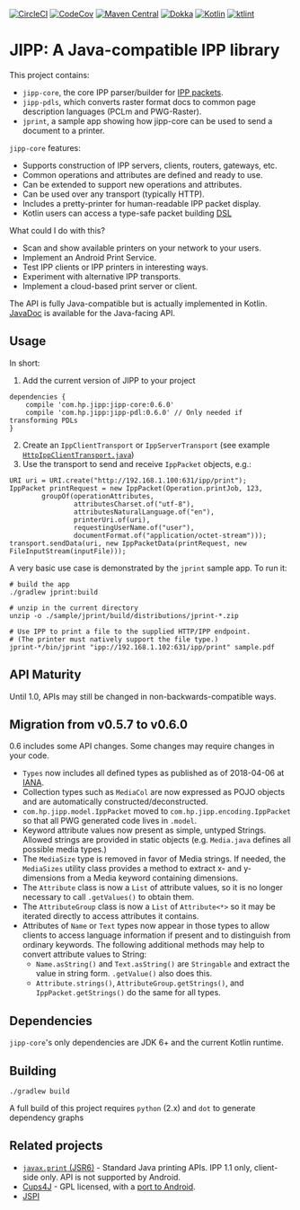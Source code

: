 [![CircleCI](https://circleci.com/gh/HPInc/jipp.svg?style=svg&circle-token=4baa4b142e5cc6f6cf6e803a8c5832a9dd755a25)](https://circleci.com/gh/HPInc/jipp)
[![CodeCov](https://codecov.io/github/HPInc/jipp/coverage.svg?branch=master)](https://codecov.io/github/HPInc/jipp)
[![Maven Central](https://maven-badges.herokuapp.com/maven-central/com.hp.jipp/jipp-core/badge.svg)](https://maven-badges.herokuapp.com/maven-central/com.hp.jipp/jipp-core)
[![Dokka](https://img.shields.io/badge/docs-dokka-brightgreen.svg)](https://hpinc.github.io/jipp/javadoc/index.html)
[![Kotlin](https://img.shields.io/badge/Kotlin-1.2.51-orange.svg)](https://kotlinlang.org/)
[![ktlint](https://img.shields.io/badge/code%20style-%E2%9D%A4-FF4081.svg)](https://ktlint.github.io/)

# JIPP: A Java-compatible IPP library

This project contains:

* `jipp-core`, the core IPP parser/builder for [IPP packets](https://en.wikipedia.org/wiki/Internet_Printing_Protocol).
* `jipp-pdls`, which converts raster format docs to common page description languages (PCLm and PWG-Raster).
* `jprint`, a sample app showing how jipp-core can be used to send a document to a printer.

`jipp-core` features:
* Supports construction of IPP servers, clients, routers, gateways, etc.
* Common operations and attributes are defined and ready to use.
* Can be extended to support new operations and attributes.
* Can be used over any transport (typically HTTP).
* Includes a pretty-printer for human-readable IPP packet display.
* Kotlin users can access a type-safe packet building [DSL](https://kotlinlang.org/docs/reference/type-safe-builders.html)

What could I do with this?
* Scan and show available printers on your network to your users.
* Implement an Android Print Service.
* Test IPP clients or IPP printers in interesting ways.
* Experiment with alternative IPP transports.
* Implement a cloud-based print server or client.

The API is fully Java-compatible but is actually implemented in Kotlin.
[JavaDoc](https://hpinc.github.io/jipp/javadoc/index.html) is available for the Java-facing API.

## Usage

In short:

1. Add the current version of JIPP to your project
```
dependencies {
    compile 'com.hp.jipp:jipp-core:0.6.0'
    compile 'com.hp.jipp:jipp-pdl:0.6.0' // Only needed if transforming PDLs
}
```
2. Create an `IppClientTransport` or `IppServerTransport` (see example
[`HttpIppClientTransport.java`](https://github.com/HPInc/jipp/blob/master/sample/jprint/src/main/java/sample/HttpIppClientTransport.java))
3. Use the transport to send and receive `IppPacket` objects, e.g.:
```
URI uri = URI.create("http://192.168.1.100:631/ipp/print");
IppPacket printRequest = new IppPacket(Operation.printJob, 123,
        groupOf(operationAttributes,
                attributesCharset.of("utf-8"),
                attributesNaturalLanguage.of("en"),
                printerUri.of(uri),
                requestingUserName.of("user"),
                documentFormat.of("application/octet-stream")));
transport.sendData(uri, new IppPacketData(printRequest, new FileInputStream(inputFile)));
```

A very basic use case is demonstrated by the `jprint` sample app. To run it:

```
# build the app
./gradlew jprint:build

# unzip in the current directory
unzip -o ./sample/jprint/build/distributions/jprint-*.zip

# Use IPP to print a file to the supplied HTTP/IPP endpoint.
# (The printer must natively support the file type.)
jprint-*/bin/jprint "ipp://192.168.1.102:631/ipp/print" sample.pdf
```

## API Maturity

Until 1.0, APIs may still be changed in non-backwards-compatible ways.

## Migration from v0.5.7 to v0.6.0

0.6 includes some API changes. Some changes may require changes in your code.

* `Types` now includes all defined types as published as of 2018-04-06 at
  [IANA](https://www.iana.org/assignments/ipp-registrations/ipp-registrations.xml).
* Collection types such as `MediaCol` are now expressed as POJO objects and are automatically constructed/deconstructed.
* `com.hp.jipp.model.IppPacket` moved to `com.hp.jipp.encoding.IppPacket` so that all PWG generated code lives in `.model`.
* Keyword attribute values now present as simple, untyped Strings. Allowed strings are provided in static objects
  (e.g. `Media.java` defines all possible media types.)
* The `MediaSize` type is removed in favor of Media strings. If needed, the `MediaSizes` utility class provides a method
  to extract x- and y-dimensions from a Media keyword containing dimensions.
* The `Attribute` class is now a `List` of attribute values, so it is no longer necessary to call `.getValues()`
  to obtain them.
* The `AttributeGroup` class is now a `List` of `Attribute<*>` so it may be iterated directly to access attributes it
  contains.
* Attributes of `Name` or `Text` types now appear in those types to allow clients to access language information if
  present and to distinguish from ordinary keywords. The following additional methods may help to convert attribute
  values to String:
  * `Name.asString()` and `Text.asString()` are `Stringable` and extract the value in string form. `.getValue()` also does this.
  * `Attribute.strings()`, `AttributeGroup.getStrings()`, and `IppPacket.getStrings()` do the same for all types.

## Dependencies

`jipp-core`'s only dependencies are JDK 6+ and the current Kotlin runtime.

## Building

`./gradlew build`

A full build of this project requires `python` (2.x) and `dot` to generate dependency graphs

## Related projects

* [`javax.print` (JSR6)](https://docs.oracle.com/javase/7/docs/api/javax/print/package-summary.html) - Standard Java printing APIs. IPP 1.1 only, client-side only. API is not supported by Android.
* [Cups4J](http://www.cups4j.org/) - GPL licensed, with a [port to Android](https://github.com/BenoitDuffez/AndroidCupsPrint).
* [JSPI](https://github.com/bhagyas/jspi)
